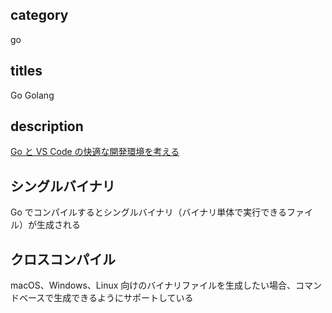 ## category

go

## titles

Go
Golang

## description

<a href="https://kurosame-th.hatenadiary.com/entry/2019/05/21/174811" target="_blank">Go と VS Code の快適な開発環境を考える</a>

## シングルバイナリ

Go でコンパイルするとシングルバイナリ（バイナリ単体で実行できるファイル）が生成される

## クロスコンパイル

macOS、Windows、Linux 向けのバイナリファイルを生成したい場合、コマンドベースで生成できるようにサポートしている
